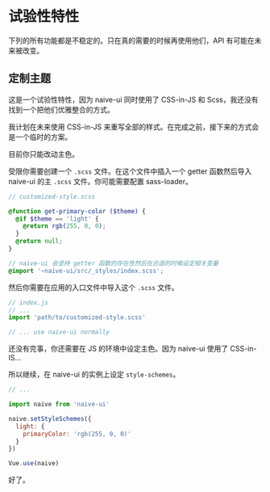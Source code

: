 <!--no-demo-->
# 试验性特性
<n-alert type="warning" title="注意">
  下列的所有功能都是<n-text strong>不稳定</n-text>的。只在真的需要的时候再使用他们，API 有可能在未来被改变。
</n-alert>

## 定制主题
这是一个试验性特性，因为 naive-ui 同时使用了 CSS-in-JS 和 Scss，我还没有找到一个把他们优雅整合的方式。

我计划在未来使用 CSS-in-JS 来重写全部的样式。在完成之前，接下来的方式会是一个临时的方案。

目前你只能改动主色。

受限你需要创建一个 `.scss` 文件。在这个文件中插入一个 getter 函数然后导入 naive-ui 的主 `.scss` 文件。你可能需要配置 sass-loader。

```scss
// customized-style.scss

@function get-primary-color ($theme) {
  @if $theme == 'light' {
    @return rgb(255, 0, 0);
  }
  @return null;
}

// naive-ui 会坚持 getter 函数的存在性然后在合适的时候设定相关变量
@import '~naive-ui/src/_styles/index.scss';
```

然后你需要在应用的入口文件中导入这个 `.scss` 文件。

```js
// index.js
// ...
import 'path/to/customized-style.scss'

// ... use naive-ui normally
```

还没有完事，你还需要在 JS 的环境中设定主色。因为 naive-ui 使用了 CSS-in-IS...


所以继续，在 naive-ui 的实例上设定 `style-schemes`。

```js
// ...

import naive from 'naive-ui'

naive.setStyleSchemes({
  light: {
    primaryColor: 'rgb(255, 0, 0)'
  }
})

Vue.use(naive)
```

好了。